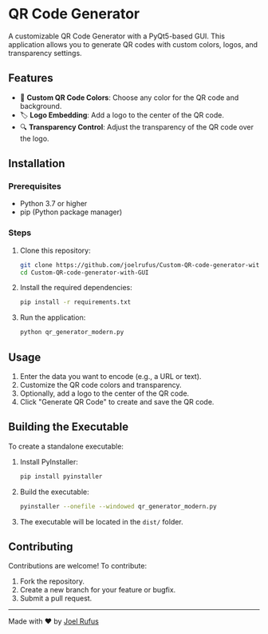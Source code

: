 
# QR Code Generator

A customizable QR Code Generator with a PyQt5-based GUI. This application allows you to generate QR codes with custom colors, logos, and transparency settings.


## Features
- 🎨 **Custom QR Code Colors**: Choose any color for the QR code and background.
- 🏷️ **Logo Embedding**: Add a logo to the center of the QR code.
- 🔍 **Transparency Control**: Adjust the transparency of the QR code over the logo.
  

## Installation

### Prerequisites
- Python 3.7 or higher
- pip (Python package manager)

### Steps
1. Clone this repository:
   ```bash
   git clone https://github.com/joelrufus/Custom-QR-code-generator-with-GUI.git
   cd Custom-QR-code-generator-with-GUI
   ```

2. Install the required dependencies:
   ```bash
   pip install -r requirements.txt
   ```

3. Run the application:
   ```bash
   python qr_generator_modern.py
   ```

## Usage
1. Enter the data you want to encode (e.g., a URL or text).
2. Customize the QR code colors and transparency.
3. Optionally, add a logo to the center of the QR code.
4. Click "Generate QR Code" to create and save the QR code.

## Building the Executable
To create a standalone executable:
1. Install PyInstaller:
   ```bash
   pip install pyinstaller
   ```

2. Build the executable:
   ```bash
   pyinstaller --onefile --windowed qr_generator_modern.py
   ```

3. The executable will be located in the `dist/` folder.

## Contributing
Contributions are welcome! To contribute:
1. Fork the repository.
2. Create a new branch for your feature or bugfix.
3. Submit a pull request.




---

Made with ❤️ by [Joel Rufus](https://github.com/joelrufus)
```

